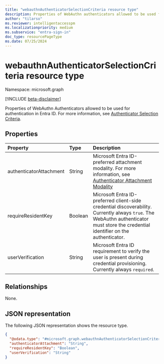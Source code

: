 ```yaml
---
title: "webauthnAuthenticatorSelectionCriteria resource type"
description: Properties of WebAuthn authenticators allowed to be used for authentication in Microsoft Entra ID. 
author: "tilarso"  
ms.reviewer: intelligentaccesspm  
ms.localizationpriority: medium  
ms.subservice: "entra-sign-in"  
doc_type: resourcePageType  
ms.date: 07/25/2024
---  
```


# webauthnAuthenticatorSelectionCriteria resource type

Namespace: microsoft.graph

[!INCLUDE [beta-disclaimer](../../includes/beta-disclaimer.md)]

Properties of WebAuthn Authenticators allowed to be used for authentication in Entra ID. For more information, see [Authenticator Selection Criteria](https://www.w3.org/TR/WebAuthn-2/#dictdef-authenticatorselectioncriteria). 

## Properties
|Property|Type|Description|
|:---|:---|:---|
|authenticatorAttachment|String|Microsoft Entra ID-preferred attachment modality. For more information, see [Authenticator Attachment Modality](https://www.w3.org/TR/WebAuthn-2/#authenticator-attachment-modality)|  
|requireResidentKey|Boolean|Microsoft Entra ID-preferred client-side credential discoverability. Currently always `true`. The WebAuthn authenticator must store the credential identifier on the authenticator.|  
|userVerification|String|Microsoft Entra ID requirement to verify the user is present during credential provisioning. Currently always `required`.|  

## Relationships
None.

## JSON representation
The following JSON representation shows the resource type.
<!-- {
  "blockType": "resource",
  "@odata.type": "microsoft.graph.webauthnAuthenticatorSelectionCriteria"
}
-->
``` json
{
  "@odata.type": "#microsoft.graph.webauthnAuthenticatorSelectionCriteria",
  "authenticatorAttachment": "String",
  "requireResidentKey": "Boolean",
  "userVerification": "String"
}
```

